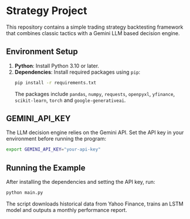 # Strategy Project

This repository contains a simple trading strategy backtesting framework that combines classic
tactics with a Gemini LLM based decision engine.

## Environment Setup

1. **Python**: Install Python 3.10 or later.
2. **Dependencies**: Install required packages using `pip`:
   ```bash
   pip install -r requirements.txt
   ```
   The packages include `pandas`, `numpy`, `requests`, `openpyxl`, `yfinance`,
   `scikit-learn`, `torch` and `google-generativeai`.

## GEMINI_API_KEY

The LLM decision engine relies on the Gemini API. Set the API key in your
environment before running the program:

```bash
export GEMINI_API_KEY="your-api-key"
```

## Running the Example

After installing the dependencies and setting the API key, run:

```bash
python main.py
```

The script downloads historical data from Yahoo Finance, trains an LSTM model
and outputs a monthly performance report.
